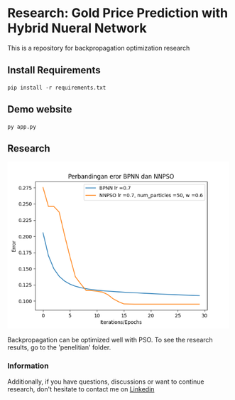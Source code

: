 # Research: Gold Price Prediction with Hybrid Nueral Network

This is a repository for backpropagation optimization research

## Install Requirements

```
pip install -r requirements.txt
```

## Demo website

```
py app.py
```

## Research

<img src="static/error.png" alt="isolated" width="500"/>

Backpropagation can be optimized well with PSO. To see the research results, go to the 'penelitian' folder.

### Information

Additionally, if you have questions, discussions or want to continue research, don't hesitate to contact me on <a href="https://www.linkedin.com/in/zidni-zainul/">Linkedin</a>
